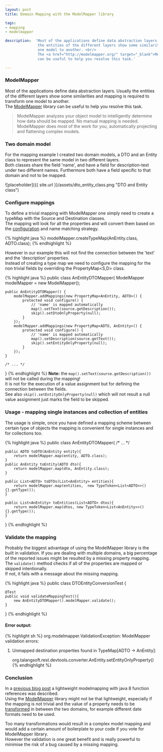 ```yaml
---
layout: post
title: Domain Mapping with the ModelMapper library

tags:
- mapping
- modelmapper

description:  'Most of the applications define data abstraction layers. Usually
               the entities of the different layers show some similarities and mapping is required to transform
               one model to another. <br/>
               The <a href="http://modelmapper.org/" target="_blank">ModelMapper</a> library
               can be useful to help you resolve this task.'

---
```


### ModelMapper
Most of the applications define data abstraction layers. Usually
the entities of the different layers show some similarities and mapping is required to transform
 one model to another. <br/>
 The <a href="http://modelmapper.org/" target="_blank">ModelMapper</a> library
 can be useful to help you resolve this task.<br/>
<blockquote>
ModelMapper analyzes your object model to intelligently determine how data should be mapped.
No manual mapping is needed. ModelMapper does most of the work for you,
automatically projecting and flattening complex models.
</blockquote>

### Two domain model
For the mapping example I created two domain models, a DTO and an Entity class
to represent the same model in two different layers. <br/>
Both classes share the field 'name', and have a field for description-text under two different names.
Furthermore both have a field specific to that domain and not to be mapped.

![placeholder]({{ site.url }}/assets/dto_entity_class.png "DTO and Entity class")


### Configure mappings
To define a trivial mapping with ModelMapper one simply need to create a typeMap with the Source and Destination classes. <br/>
The mapping will look for all the properties and will convert them based on the <a href="http://modelmapper.org/user-manual/configuration/">configuration</a> and
 name matching strategy.

{% highlight java %}
modelMapper.createTypeMap(AnEntity.class, ADTO.class);
{% endhighlight %}

However in our example this will not find the connection between the 'text' and the 'description' properties.<br/>
Instead of creating a type map we need to configure the mapping for the non trivial fields by overriding the PropertyMap<S,D> class.

{% highlight java %}
public class AnEntityDTOMapper{
    ModelMapper modelMapper = new ModelMapper();

    public AnEntityDTOMapper() {
        modelMapper.addMappings(new PropertyMap<AnEntity, ADTO>() {
            protected void configure() {
                // 'name' is mapped automatically
                map().setText(source.getDescription());
                skip().setDtoOnlyProperty(null);
            }
        });
        modelMapper.addMappings(new PropertyMap<ADTO, AnEntity>() {
            protected void configure() {
                // 'name' is mapped automatically
                map().setDescription(source.getText());
                skip().setEntityOnlyProperty(null);
            }
        });
    }

    /* ... */
}
{% endhighlight %}
**Note:** the <code>map().setText(source.getDescription())</code> will not be called during the mapping!<br/>
It is not for the execution of a value assignment but for defining the connection between the fields.<br/>
See also <code>skip().setEntityOnlyProperty(null)</code> which will not result a null
value assignment just marks the field to be skipped.

### Usage - mapping single instances and collection of entities
The usage is simple, once you have defined a mapping scheme between certain type of objects
the mapping is convenient for single instances and for collections too.

{% highlight java %}
public class AnEntityDTOMapper{
    /* ... */

    public ADTO toDTO(AnEntity entity){
        return modelMapper.map(entity, ADTO.class);
    }
    public AnEntity toEntity(ADTO dto){
        return modelMapper.map(dto, AnEntity.class);
    }

    public List<ADTO> toDTOs(List<AnEntity> entities){
        return modelMapper.map(entities,  new TypeToken<List<ADTO>>() {}.getType());
    }

    public List<AnEntity> toEntities(List<ADTO> dtos){
        return modelMapper.map(dtos, new TypeToken<List<AnEntity>>() {}.getType());
    }
}
{% endhighlight %}

### Validate the mapping
Probably the biggest advantage of using the ModelMapper library is the built in validation.
If you are dealing with multiple domains, a big percentage of the reported issues might be resulted
by a missing property mapping. <br/>
The <code>validate()</code> method checks if all of the properties are mapped or skipped intentionally.<br/>
If not, it fails with a message about the missing mapping.

{% highlight java %}
public class DTOEntityConversionTest {

    @Test
    public void validateMappingTest(){
        new AnEntityDTOMapper().modelMapper.validate();
    }
}
{% endhighlight %}

#### Error output:

{% highlight sh %}
org.modelmapper.ValidationException: ModelMapper validation errors:

1) Unmapped destination properties found in TypeMap[ADTO -> AnEntity]:

	org.talangsoft.rest.devtools.converter.AnEntity.setEntityOnlyProperty()
{% endhighlight %}

### Conclusion
In a <a href="http://www.talangsoft.org/2015/02/19/model-mapping-with_java8/" target="_blank">previous blog post</a> a lightweight modelmapping with java 8 function references was described.<br/>
Using the <a href="http://modelmapper.org/" target="_blank">ModelMapper</a> library might not be that lightweight,
especially if the mapping is not trivial and the value of a property needs to be
<a href="http://modelmapper.org/user-manual/property-mapping/#converters">transformed</a> in between the two domains,
for example different date formats need to be used.

Too many transformations would result in a complex model mapping and would add a certain amount of boilerplate to your code if you vote for ModelMapper library.
 <br/>
However the validation is one great benefit and is really powerful to minimise the
risk of a bug caused by a missing mapping.<br/>
